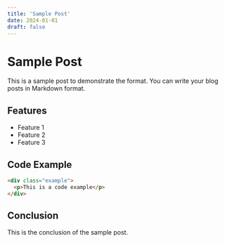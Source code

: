 ```yaml
---
title: 'Sample Post'
date: 2024-01-01
draft: false
---
```


# Sample Post

This is a sample post to demonstrate the format. You can write your blog posts in Markdown format.

## Features

- Feature 1
- Feature 2
- Feature 3

## Code Example

```html
<div class="example">
  <p>This is a code example</p>
</div>
```

## Conclusion

This is the conclusion of the sample post.
